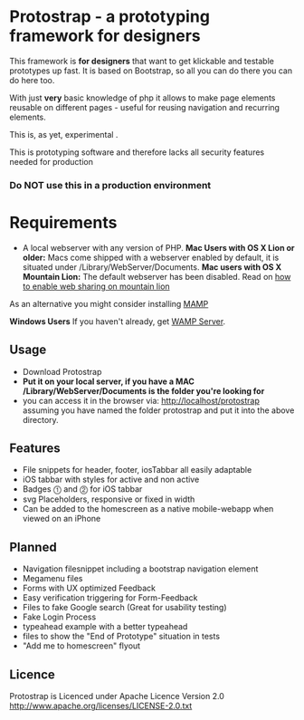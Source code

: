 # Protostrap - a prototyping framework for designers

This framework is **for designers** that want to get klickable and testable prototypes up fast. It is based on Bootstrap, so all you can do there you can do here too.

With just **very** basic knowledge of php it allows to make page elements reusable on different pages - useful for reusing navigation and recurring elements.

This is, as yet, experimental      .

This is prototyping software and therefore lacks all security features needed for production 
### Do NOT use this in a production environment

# Requirements
- A local webserver with any version of PHP.
**Mac Users with OS X Lion or older:** Macs come shipped with a webserver enabled by default, it is situated under /Library/WebServer/Documents.
**Mac users with OS X Mountain Lion:** The default webserver has been disabled. Read on <a href="http://reviews.cnet.com/8301-13727_7-57481978-263/how-to-enable-web-sharing-in-os-x-mountain-lion/"> how to enable web sharing on mountain lion</a>

As an alternative you might consider installing <a href="http://www.mamp.info/en/index.html">MAMP</a>

**Windows Users**
If you haven't already, get <a href="http://www.wampserver.com/en/">WAMP Server</a>.

## Usage
- Download Protostrap
- **Put it on your local server, if you have a MAC /Library/WebServer/Documents is the folder you're looking for**
- you can access it in the browser via: <a href="http://localhost/protostrap">http://localhost/protostrap</a> assuming you have named the folder protostrap and put it into the above directory.

## Features
- File snippets for header, footer, iosTabbar all easily adaptable
- iOS tabbar with styles for active and non active
- Badges ⓵ and ⓶ for iOS tabbar
- svg Placeholders, responsive or fixed in width
- Can be added to the homescreen as a native mobile-webapp when viewed on an iPhone

## Planned
- Navigation filesnippet including a bootstrap navigation element
- Megamenu files
- Forms with UX optimized Feedback 
- Easy verification triggering for Form-Feedback
- Files to fake Google search (Great for usability testing)
- Fake Login Process
- typeahead example with a better typeahead
- files to show the "End of Prototype" situation in tests
- "Add me to homescreen" flyout

## Licence
Protostrap is Licenced under Apache Licence Version 2.0
http://www.apache.org/licenses/LICENSE-2.0.txt